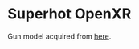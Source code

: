 # Superhot OpenXR
 
Gun model acquired from [here](https://sketchfab.com/3d-models/superhot-pistol-cbd974c3a0df4cc88fdf4a53b18a5400).
